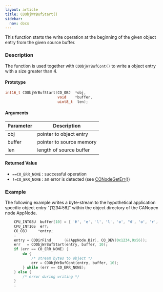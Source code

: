 ```yaml
---
layout: article
title: COObjWrBufStart()
sidebar:
  nav: docs
---
```


This function starts the write operation at the beginning of the given object entry from the given source buffer.

<!--more-->

### Description

The function is used together with `COObjWrBufCont()` to write a object entry with a size greater than 4.

#### Prototype

```c
int16_t COObjWrBufStart(CO_OBJ  *obj,
                        void    *buffer,
                        uint8_t  len);
```

#### Arguments

| Parameter | Description |
| --- | --- |
| obj | pointer to object entry |
| buffer | pointer to source memory |
| len | length of source buffer |

#### Returned Value

- `==CO_ERR_NONE` : successful operation
- `!=CO_ERR_NONE` : an error is detected (see [CONodeGetErr()](/api_node/co-node-get-err))

### Example

The following example writes a byte-stream to the hypothetical application specific object entry "[1234:56]" within the object directory of the CANopen node AppNode.

```c
    CPU_INT08U  buffer[10] = { 'H', 'e', 'l', 'l', 'o', 'W', 'o', 'r', 'l', 'd' };
    CPU_INT16S  err;
    CO_OBJ     *entry;
    :
    entry = CODirFind      (&(AppNode.Dir), CO_DEV(0x1234,0x56));
    err   = COObjWrBufStart(entry, buffer, 10);
    if (err == CO_ERR_NONE) {
        do {
            /* stream bytes to object */
            err = COObjWrBufCont(entry, buffer, 10);
        } while (err == CO_ERR_NONE);
    } else {
        /* error during writing */
    }
    :
```
